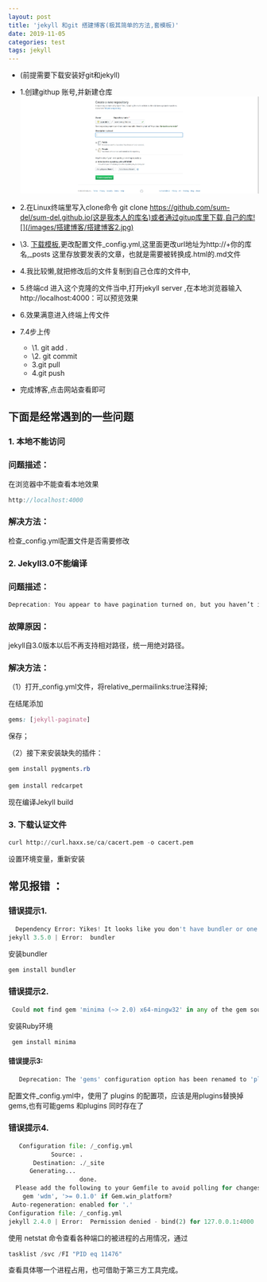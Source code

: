 ```yaml
---
layout: post
title: 'jekyll 和git 搭建博客(极其简单的方法,套模板)'
date: 2019-11-05
categories: test
tags: jekyll
---
```


- (前提需要下载安装好git和jekyll)

- 1.创建githup 账号,并新建仓库![](/images/搭建博客/sendpix0.jpg)

  

- 2.在Linux终端里写入clone命令 git clone https://github.com/sum-del/sum-del.github.io(这是我本人的库名)或者通过gitup库里下载,自己的库![](/images/搭建博客/搭建博客2.jpg)

- \3. [下载模板](http://jekyllthemes.org/),更改配置文件_config.yml,这里面更改url地址为http://+你的库名,_posts 这里存放要发表的文章，也就是需要被转换成.html的.md文件

- 4.我比较懒,就把修改后的文件复制到自己仓库的文件中,

- 5.终端cd 进入这个克隆的文件当中,打开jekyll server ,在本地浏览器输入http://localhost:4000：可以预览效果

- 6.效果满意进入终端上传文件

- 7.4步上传

  - \1. git add .
  - \2. git commit
  - 3.git pull
  - 4.git push

- 完成博客,点击网站查看即可

## 下面是经常遇到的一些问题

### 1. 本地不能访问

### 问题描述：

在浏览器中不能查看本地效果

```cpp
http://localhost:4000
```

### 解决方法：

检查_config.yml配置文件是否需要修改

### 2. Jekyll3.0不能编译

### 问题描述：

```csharp
Deprecation: You appear to have pagination turned on, but you haven’t included the jekyll-paginate gem. Ensure you have gems: [jekyll-paginate] in your configuration file.
```

### 故障原因：

jekyll自3.0版本以后不再支持相对路径，统一用绝对路径。

### 解决方法：

（1）打开_config.yml文件，将relative_permailinks:true注释掉;

在结尾添加

```css
gems: [jekyll-paginate]
```

保存；

（2）接下来安装缺失的插件：

```css
gem install pygments.rb

gem install redcarpet
```

现在编译Jekyll build

### 3. 下载认证文件

```python
curl http://curl.haxx.se/ca/cacert.pem -o cacert.pem
```

设置环境变量，重新安装

## 常见报错 ：

### 错误提示1.

```python
  Dependency Error: Yikes! It looks like you don't have bundler or one of its dependencies installed. In order to use Jekyll as currently configured, you'll need to install this gem. The full error message from Ruby is: 'cannot load such file -- bundler' If you run into trouble, you can find helpful resources at https://jekyllrb.com/help/!
jekyll 3.5.0 | Error:  bundler
```

安装bundler

```python
gem install bundler
```

###  错误提示2.

```python
 Could not find gem 'minima (~> 2.0) x64-mingw32' in any of the gem sources listed in your Gemfile. (Bundler::GemNotFound)
```

安装Ruby环境

```python
 gem install minima
```

#### 错误提示3:

```python
   Deprecation: The 'gems' configuration option has been renamed to 'plugins'. Please update your config file accordingly.
```

配置文件_config.yml中，使用了 plugins 的配置项，应该是用plugins替换掉gems,也有可能gems 和plugins 同时存在了

### 错误提示4.

```python
   Configuration file: /_config.yml
            Source: .
       Destination: ./_site
      Generating...
                    done.
  Please add the following to your Gemfile to avoid polling for changes:
    gem 'wdm', '>= 0.1.0' if Gem.win_platform?
 Auto-regeneration: enabled for '.'
Configuration file: /_config.yml
jekyll 2.4.0 | Error:  Permission denied - bind(2) for 127.0.0.1:4000
```

使用 netstat 命令查看各种端口的被进程的占用情况，通过

```python
tasklist /svc /FI "PID eq 11476"
```

查看具体哪一个进程占用，也可借助于第三方工具完成。

